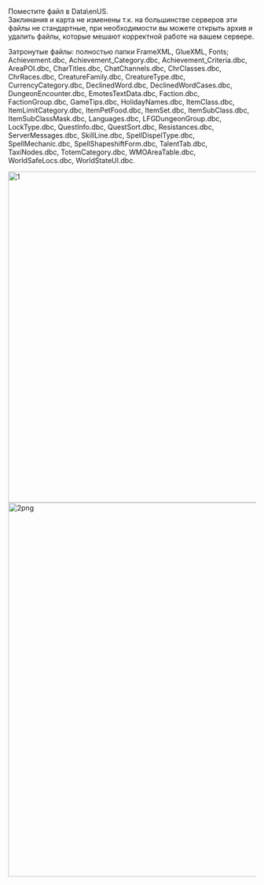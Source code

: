 Поместите файл в Data\enUS.<br/>
Заклинания и карта не изменены т.к. на большинстве серверов эти файлы не стандартные, при необходимости вы можете открыть архив и удалить файлы, которые мешают корректной работе на вашем сервере.<br/>

Затронутые файлы:
полностью папки FrameXML, GlueXML, Fonts;<br/>
Achievement.dbc,
Achievement_Category.dbc,
Achievement_Criteria.dbc,
AreaPOI.dbc,
CharTitles.dbc,
ChatChannels.dbc,
ChrClasses.dbc,
ChrRaces.dbc,
CreatureFamily.dbc,
CreatureType.dbc,
CurrencyCategory.dbc,
DeclinedWord.dbc,
DeclinedWordCases.dbc,
DungeonEncounter.dbc,
EmotesTextData.dbc,
Faction.dbc,
FactionGroup.dbc,
GameTips.dbc,
HolidayNames.dbc,
ItemClass.dbc,
ItemLimitCategory.dbc,
ItemPetFood.dbc,
ItemSet.dbc,
ItemSubClass.dbc,
ItemSubClassMask.dbc,
Languages.dbc,
LFGDungeonGroup.dbc,
LockType.dbc,
QuestInfo.dbc,
QuestSort.dbc,
Resistances.dbc,
ServerMessages.dbc,
SkillLine.dbc,
SpellDispelType.dbc,
SpellMechanic.dbc,
SpellShapeshiftForm.dbc,
TalentTab.dbc,
TaxiNodes.dbc,
TotemCategory.dbc,
WMOAreaTable.dbc,
WorldSafeLocs.dbc,
WorldStateUI.dbc.<br/>

<img width="969" height="673" alt="1" src="https://github.com/user-attachments/assets/020e0501-b1c6-482b-aeaf-759bab61ac06" />
<img width="1095" height="760" alt="2png" src="https://github.com/user-attachments/assets/a405f6f2-05b3-473c-9ed3-90a155de9c00" />

